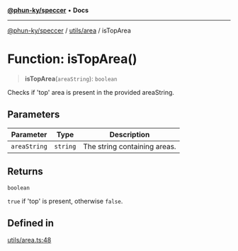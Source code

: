 [**@phun-ky/speccer**](../../../README.md) • **Docs**

***

[@phun-ky/speccer](../../../README.md) / [utils/area](../README.md) / isTopArea

# Function: isTopArea()

> **isTopArea**(`areaString`): `boolean`

Checks if 'top' area is present in the provided areaString.

## Parameters

| Parameter | Type | Description |
| ------ | ------ | ------ |
| `areaString` | `string` | The string containing areas. |

## Returns

`boolean`

`true` if 'top' is present, otherwise `false`.

## Defined in

[utils/area.ts:48](https://github.com/phun-ky/speccer/blob/main/src/utils/area.ts#L48)

